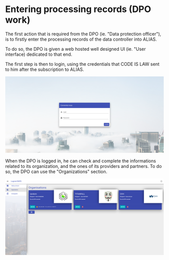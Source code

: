 # Entering processing records (DPO work)

The first action that is required from the DPO (ie. "Data protection officer"), is to firstly enter the processing records of the data controller into ALIAS.

To do so, the DPO is given a web hosted well designed UI (ie. "User interface) dedicated to that end. 

The first step is then to login, using the credentials that CODE IS LAW sent to him after the subscription to ALIAS.

![Login](./assets/images/login-page.png)

When the DPO is logged in, he can check and complete the informations related to its organization, and the ones of its providers and partners. To do so, the DPO can use the "Organizations" section.

![Organization](./assets/images/organizations-page.png)

